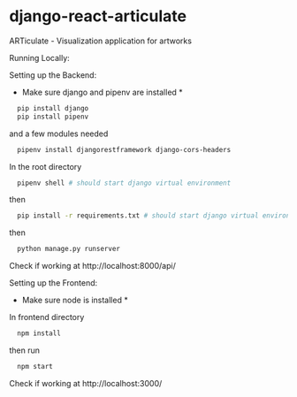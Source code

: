 # django-react-articulate
ARTiculate - Visualization application for artworks

Running Locally:

Setting up the Backend:

* Make sure django and pipenv are installed *
```bash
  pip install django
  pip install pipenv
```
and a few modules needed
```bash
  pipenv install djangorestframework django-cors-headers
```

In the root directory
```bash
  pipenv shell # should start django virtual environment
```

then
```bash
  pip install -r requirements.txt # should start django virtual environment
```

then 
```bash
  python manage.py runserver
```

Check if working at http://localhost:8000/api/

Setting up the Frontend:

* Make sure node is installed *

In frontend directory

```bash
  npm install
```
then run

```bash
  npm start
```

Check if working at http://localhost:3000/
